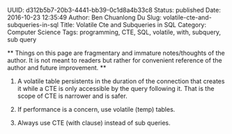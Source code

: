 UUID: d312b5b7-20b3-4441-bb39-0c1d8a4b33c8
Status: published
Date: 2016-10-23 12:35:49
Author: Ben Chuanlong Du
Slug: volatile-cte-and-subqueries-in-sql
Title: Volatile Cte and Subqueries in SQL
Category: Computer Science
Tags: programming, CTE, SQL, volatile, with, subquery, sub query

**
Things on this page are
fragmentary and immature notes/thoughts of the author.
It is not meant to readers
but rather for convenient reference of the author and future improvement.
**

1. A volatile table persistents in the duration of the connection that creates it
while a CTE is only accessible by the query following it.
That is the scope of CTE is narrower and is safer.

1. If performance is a concern, use volatile (temp) tables.

2. Always use CTE (with clause) instead of sub queries.
